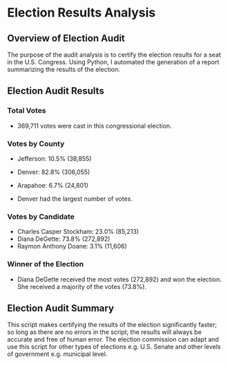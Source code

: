 # Election Results Analysis

## Overview of Election Audit 

The purpose of the audit analysis is to certify the election results for a seat in the U.S. Congress. Using Python, I automated the generation of a report summarizing the results of the election. 

## Election Audit Results

### Total Votes 

* 369,711 votes were cast in this congressional election. 

### Votes by County 

* Jefferson: 10.5% (38,855)
* Denver: 82.8% (306,055)
* Arapahoe: 6.7% (24,801)

* Denver had the largest number of votes.

### Votes by Candidate 

* Charles Casper Stockham: 23.0% (85,213)
* Diana DeGette: 73.8% (272,892)
* Raymon Anthony Doane: 3.1% (11,606)

### Winner of the Election 

* Diana DeGette received the most votes (272,892) and won the election. She received a majority of the votes (73.8%). 

## Election Audit Summary 

This script makes certifying the results of the election significantly faster; so long as there are no errors in the script, the results will always be accurate and free of human error. The election commission can adapt and use this script for other types of elections e.g. U.S. Senate and other levels of government e.g. municipal level. 
